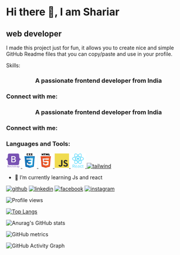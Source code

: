 
# Hi there 👋, I am Shariar
## web developer


I made this project just for fun, it allows you to create nice and simple GitHub Readme files that you can copy/paste and use in your profile.

Skills: <h3 align="center">A passionate frontend developer from India</h3>

<h3 align="left">Connect with me:</h3>
<p align="left">
</p>

<h3 align="center">A passionate frontend developer from India</h3>

<h3 align="left">Connect with me:</h3>
<p align="left">
</p>

<h3 align="left">Languages and Tools:</h3>
<p align="left"> <a href="https://getbootstrap.com" target="_blank" rel="noreferrer"> <img src="https://raw.githubusercontent.com/devicons/devicon/master/icons/bootstrap/bootstrap-plain-wordmark.svg" alt="bootstrap" width="40" height="40"/> </a> <a href="https://www.w3schools.com/css/" target="_blank" rel="noreferrer"> <img src="https://raw.githubusercontent.com/devicons/devicon/master/icons/css3/css3-original-wordmark.svg" alt="css3" width="40" height="40"/> </a> <a href="https://www.w3.org/html/" target="_blank" rel="noreferrer"> <img src="https://raw.githubusercontent.com/devicons/devicon/master/icons/html5/html5-original-wordmark.svg" alt="html5" width="40" height="40"/> </a> <a href="https://developer.mozilla.org/en-US/docs/Web/JavaScript" target="_blank" rel="noreferrer"> <img src="https://raw.githubusercontent.com/devicons/devicon/master/icons/javascript/javascript-original.svg" alt="javascript" width="40" height="40"/> </a> <a href="https://reactjs.org/" target="_blank" rel="noreferrer"> <img src="https://raw.githubusercontent.com/devicons/devicon/master/icons/react/react-original-wordmark.svg" alt="react" width="40" height="40"/> </a> <a href="https://tailwindcss.com/" target="_blank" rel="noreferrer"> <img src="https://www.vectorlogo.zone/logos/tailwindcss/tailwindcss-icon.svg" alt="tailwind" width="40" height="40"/> </a> </p>





- 🌱 I’m currently learning Js and react 


[<img src='https://cdn.jsdelivr.net/npm/simple-icons@3.0.1/icons/github.svg' alt='github' height='40'>](https://github.com/shariarHossain23)  [<img src='https://cdn.jsdelivr.net/npm/simple-icons@3.0.1/icons/linkedin.svg' alt='linkedin' height='40'>](https://www.linkedin.com/in/shariar-hossain-134b431a1/)  [<img src='https://cdn.jsdelivr.net/npm/simple-icons@3.0.1/icons/facebook.svg' alt='facebook' height='40'>](https://www.facebook.com/sh.shariar17)  [<img src='https://cdn.jsdelivr.net/npm/simple-icons@3.0.1/icons/instagram.svg' alt='instagram' height='40'>](https://www.instagram.com/shariar1723/)  




![Profile views](https://gpvc.arturio.dev/shariarHossain23)

[![Top Langs](https://github-readme-stats.vercel.app/api/top-langs/?username=shariarHossain23&layout=compact)](https://github.com/anuraghazra/github-readme-stats)



![Anurag's GitHub stats](https://github-readme-stats.vercel.app/api?username=shariarHossain23&show_icons=true&theme=radical)


![GitHub metrics](https://metrics.lecoq.io/shariarHossain23)  

![GitHub Activity Graph](https://activity-graph.herokuapp.com/graph?username=shariarHossain23)  


